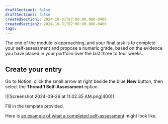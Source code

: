 ```yaml
---
draftSection1: false
draftSection2: false
createdSection1: 2024-10-01T07:00:00.000-0400
createdSection2: 2024-10-31T07:00:00.000-0400
tags:
---
```


The end of the module is approaching, and your final task is to complete your self-assessment and propose a numeric grade, based on the evidence you have placed in your portfolio over the last three to four weeks.

## Create your entry

Go to Notion, click the small arrow at right beside the blue **New** button, then select the **Thread 1 Self-Assessment** option.

![[Screenshot 2024-09-29 at 11.02.35 AM.png|400]]

Fill in the template provided.

Here is [an example of what a completed self-assessment](https://lakefieldcs.notion.site/Thread-1-Self-Assessment-110d4a49de518088a75fe2e73b14fd98) might look like.
